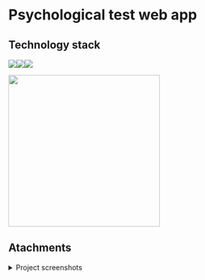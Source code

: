 # Psychological test web app

## Technology stack
<a href="https://uk.reactjs.org"><img src="https://img.shields.io/badge/React-005571?style=for-the-badge&logo=React&logoColor=white"/></a><a href="https://redux.js.org"><img src="https://img.shields.io/badge/Redux-764abc?style=for-the-badge&logo=Redux&logoColor=white" /></a><img src="https://img.shields.io/badge/TypeScript-0171bc?style=for-the-badge&logo=TypeScript&logoColor=white" />

<img width="300" src="https://user-images.githubusercontent.com/97092438/230384207-afb0b412-9a4d-413c-af20-0bb70fdb1b0c.gif">


## Atachments

<details>
  <summary>Project screenshots</summary>
 
<img width="800" alt="Скрін веб застосунку" src="https://user-images.githubusercontent.com/97092438/226431590-c5ec4159-cdd4-4450-9d73-338233d09bb5.png">

<img width="800" alt="Скрін веб застосунку" src="https://user-images.githubusercontent.com/97092438/226431768-44acb7da-1b89-4659-b55c-dc6f253ccd5d.png">

<img width="800" alt="Скрін веб застосунку" src="https://user-images.githubusercontent.com/97092438/226431805-3d162a99-b550-49bf-b61d-ec98229facd3.png">

<img width="800" alt="Скрін веб застосунку" src="https://user-images.githubusercontent.com/97092438/226431866-e5d5bddd-6426-4395-9a00-02e47c2e3e15.png">

<img width="800" alt="Скрін веб застосунку" src="https://user-images.githubusercontent.com/97092438/226431887-9bf102b8-00b1-4795-8adf-3690c0eb12c4.png">

<img width="800" alt="image" src="https://user-images.githubusercontent.com/97092438/230057565-0e113f71-b5b5-46de-aedb-c391725a7674.png">

  <img width="800" alt="image" src="https://user-images.githubusercontent.com/97092438/230057773-534eaad6-b0a4-4120-8677-76af5489a869.png">

  </details>




